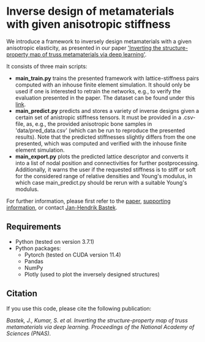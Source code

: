# Inverse design of metamaterials with given anisotropic stiffness

We introduce a framework to inversely design metamaterials with a given anisotropic elasticity, as presented in our paper ['Inverting the structure-property map of truss metamaterials via deep learning'](www). 

It consists of three main scripts:
- **main_train.py** trains the presented framework with lattice-stiffness pairs computed with an inhouse finite element simulation. It should only be used if one is interested to retrain the networks, e.g., to verify the evaluation presented in the paper. The dataset can be found under this [link](https://polybox.ethz.ch/index.php/s/ixu2uhkChbMXPZH).
- **main_predict.py** predicts and stores a variety of inverse designs given a certain set of anistropic stiffness tensors. It must be provided in a .csv-file, as, e.g., the provided anisotropic bone samples in 'data/pred_data.csv' (which can be run to reproduce the presented results). Note that the predicted stiffnesses slightly differs from the one presented, which was computed and verified with the inhouse finite element simulation.
- **main_export.py** plots the predicted lattice descriptor and converts it into a list of nodal position and connectivities for further postprocessing. Additionally, it warns the user if the requested stiffness is to stiff or soft for the considered range of relative densities and Young's modulus, in which case main_predict.py should be rerun with a suitable Young's modulus.

For further information, please first refer to the [paper](www), [supporting information](www), or contact [Jan-Hendrik Bastek](mailto:jbastek@ethz.ch).

## Requirements

- Python (tested on version  3.7.1)
- Python packages:
  - Pytorch (tested on CUDA version 11.4)
  - Pandas
  - NumPy
  - Plotly (used to plot the inversely designed structures)

## Citation
If you use this code, please cite the following publication:

_Bastek, J., Kumar, S. et al. Inverting the structure-property map of truss metamaterials via deep learning. Proceedings of the National Academy of Sciences (PNAS)._
